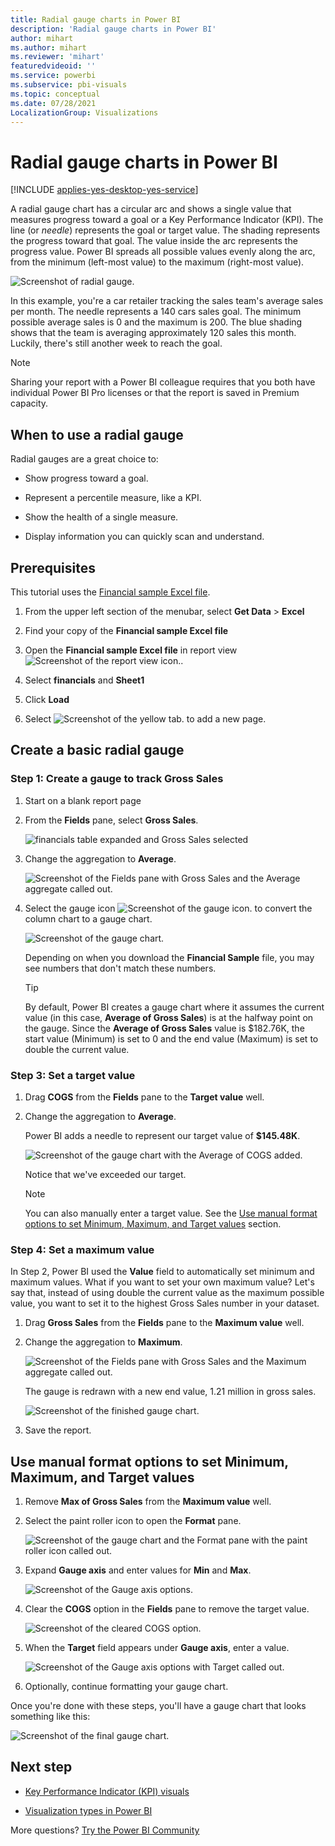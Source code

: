 ```yaml
---
title: Radial gauge charts in Power BI  
description: 'Radial gauge charts in Power BI'
author: mihart
ms.author: mihart
ms.reviewer: 'mihart'
featuredvideoid: ''
ms.service: powerbi
ms.subservice: pbi-visuals
ms.topic: conceptual
ms.date: 07/28/2021
LocalizationGroup: Visualizations
---
```

# Radial gauge charts in Power BI

[!INCLUDE [applies-yes-desktop-yes-service](../includes/applies-yes-desktop-yes-service.md)]

A radial gauge chart has a circular arc and shows a single value that measures progress toward a goal or a Key Performance Indicator (KPI). The line (or *needle*) represents the goal or target value. The shading represents the progress toward that goal. The value inside the arc represents the progress value. Power BI spreads all possible values evenly along the arc, from the minimum (left-most value) to the maximum (right-most value).

![Screenshot of radial gauge.](media/power-bi-visualization-radial-gauge-charts/gauge-m.png)

In this example, you're a car retailer tracking the sales team's average sales per month. The needle represents a 140 cars sales goal. The minimum possible average sales is 0 and the maximum is 200.  The blue shading shows that the team is averaging approximately 120 sales this month. Luckily, there's still another week to reach the goal.

> [!NOTE]
> Sharing your report with a Power BI colleague requires that you both have individual Power BI Pro licenses or that the report is saved in Premium capacity.

## When to use a radial gauge

Radial gauges are a great choice to:

* Show progress toward a goal.

* Represent a percentile measure, like a KPI.

* Show the health of a single measure.

* Display information you can quickly scan and understand.

## Prerequisites

This tutorial uses the [Financial sample Excel file](https://go.microsoft.com/fwlink/?LinkID=521962).

1. From the upper left section of the menubar, select **Get Data** > **Excel**
   
2. Find your copy of the **Financial sample Excel file**

1. Open the **Financial sample Excel file** in report view ![Screenshot of the report view icon.](media/power-bi-visualization-kpi/power-bi-report-view.png).

1. Select **financials** and **Sheet1**

1. Click **Load**

1. Select ![Screenshot of the yellow tab.](media/power-bi-visualization-kpi/power-bi-yellow-tab.png) to add a new page.



## Create a basic radial gauge

### Step 1: Create a gauge to track Gross Sales

1. Start on a blank report page

1. From the **Fields** pane, select **Gross Sales**.

   ![financials table expanded and Gross Sales selected](media/power-bi-visualization-radial-gauge-charts/grosssalesvalue-new.png)

1. Change the aggregation to **Average**.

   ![Screenshot of the Fields pane with Gross Sales and the Average aggregate called out.](media/power-bi-visualization-radial-gauge-charts/changetoaverage-new.png)

1. Select the gauge icon ![Screenshot of the gauge icon.](media/power-bi-visualization-radial-gauge-charts/gaugeicon-new.png) to convert the column chart to a gauge chart.

    ![Screenshot of the gauge chart.](media/power-bi-visualization-radial-gauge-charts/gauge-no-target.png)

    Depending on when you download the **Financial Sample** file, you may see numbers that don't match these numbers.

    > [!TIP]
    > By default, Power BI creates a gauge chart where it assumes the current value (in this case, **Average of Gross Sales**) is at the halfway point on the gauge. Since the **Average of Gross Sales** value is $182.76K, the start value (Minimum) is set to 0 and the end value (Maximum) is set to double the current value.

### Step 3: Set a target value

1. Drag **COGS** from the **Fields** pane to the **Target value** well.

1. Change the aggregation to **Average**.

   Power BI adds a needle to represent our target value of **$145.48K**.

   ![Screenshot of the gauge chart with the Average of COGS added.](media/power-bi-visualization-radial-gauge-charts/gaugeinprogress-new.png)

    Notice that we've exceeded our target.

   > [!NOTE]
   > You can also manually enter a target value. See the [Use manual format options to set Minimum, Maximum, and Target values](#use-manual-format-options-to-set-minimum-maximum-and-target-values) section.

### Step 4: Set a maximum value

In Step 2, Power BI used the **Value** field to automatically set minimum and maximum values. What if you want to set your own maximum value? Let's say that, instead of using double the current value as the maximum possible value, you want to set it to the highest Gross Sales number in your dataset.

1. Drag **Gross Sales** from the **Fields** pane to the **Maximum value** well.

1. Change the aggregation to **Maximum**.

   ![Screenshot of the Fields pane with Gross Sales and the Maximum aggregate called out.](media/power-bi-visualization-radial-gauge-charts/setmaximum-new.png)

   The gauge is redrawn with a new end value, 1.21 million in gross sales.

   ![Screenshot of the finished gauge chart.](media/power-bi-visualization-radial-gauge-charts/power-bi-final-gauge.png)

1. Save the report.

## Use manual format options to set Minimum, Maximum, and Target values

1. Remove **Max of Gross Sales** from the **Maximum value** well.

1. Select the paint roller icon to open the **Format** pane.

   ![Screenshot of the gauge chart and the Format pane with the paint roller icon called out.](media/power-bi-visualization-radial-gauge-charts/power-bi-roller.png)

1. Expand **Gauge axis** and enter values for **Min** and **Max**.

    ![Screenshot of the Gauge axis options.](media/power-bi-visualization-radial-gauge-charts/power-bi-gauge-axis.png)

1. Clear the **COGS** option in the **Fields** pane to remove the target value.

    ![Screenshot of the cleared COGS option.](media/power-bi-visualization-radial-gauge-charts/pbi-remove-target.png)

1. When the **Target** field appears under **Gauge axis**, enter a value.

     ![Screenshot of the Gauge axis options with Target called out.](media/power-bi-visualization-radial-gauge-charts/power-bi-gauge-target.png)

1. Optionally, continue formatting your gauge chart.

Once you're done with these steps, you'll have a gauge chart that looks something like this:

![Screenshot of the final gauge chart.](media/power-bi-visualization-radial-gauge-charts/power-bi-final.png)

## Next step

* [Key Performance Indicator (KPI) visuals](power-bi-visualization-kpi.md)

* [Visualization types in Power BI](power-bi-visualization-types-for-reports-and-q-and-a.md)

More questions? [Try the Power BI Community](https://community.powerbi.com/)

